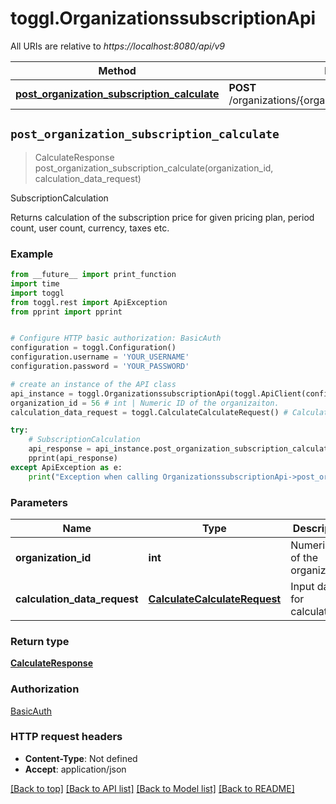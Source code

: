 # toggl.OrganizationssubscriptionApi

All URIs are relative to *https://localhost:8080/api/v9*

Method | HTTP request | Description
------------- | ------------- | -------------
[**post_organization_subscription_calculate**](OrganizationssubscriptionApi.md#post_organization_subscription_calculate) | **POST** /organizations/{organization_id}/subscription/calculate | SubscriptionCalculation


## `post_organization_subscription_calculate`
> CalculateResponse post_organization_subscription_calculate(organization_id, calculation_data_request)

SubscriptionCalculation

Returns calculation of the subscription price for given pricing plan, period count, user count, currency, taxes etc.

### Example

```python
from __future__ import print_function
import time
import toggl
from toggl.rest import ApiException
from pprint import pprint


# Configure HTTP basic authorization: BasicAuth
configuration = toggl.Configuration()
configuration.username = 'YOUR_USERNAME'
configuration.password = 'YOUR_PASSWORD'

# create an instance of the API class
api_instance = toggl.OrganizationssubscriptionApi(toggl.ApiClient(configuration))
organization_id = 56 # int | Numeric ID of the organizaiton.
calculation_data_request = toggl.CalculateCalculateRequest() # CalculateCalculateRequest | Input data for calculation.

try:
    # SubscriptionCalculation
    api_response = api_instance.post_organization_subscription_calculate(organization_id, calculation_data_request)
    pprint(api_response)
except ApiException as e:
    print("Exception when calling OrganizationssubscriptionApi->post_organization_subscription_calculate: %s\n" % e)
```

### Parameters


Name | Type | Description  | Notes
------------- | ------------- | ------------- | -------------
 **organization_id** | **int**| Numeric ID of the organizaiton. | 
 **calculation_data_request** | [**CalculateCalculateRequest**](CalculateCalculateRequest.md)| Input data for calculation. | 

### Return type

[**CalculateResponse**](CalculateResponse.md)

### Authorization

[BasicAuth](../README.md#BasicAuth)

### HTTP request headers

 - **Content-Type**: Not defined
 - **Accept**: application/json

[[Back to top]](#) [[Back to API list]](../README.md#documentation-for-api-endpoints) [[Back to Model list]](../README.md#documentation-for-models) [[Back to README]](../README.md)


